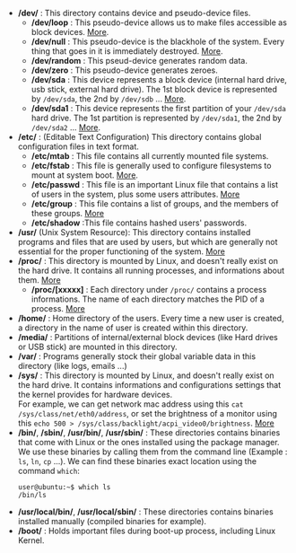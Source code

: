 - **/dev/** : This directory contains device and pseudo-device files.
  - **/dev/loop** : This pseudo-device allows us to make files accessible as block devices. [More](https://askubuntu.com/a/906685/473905).
  - **/dev/null** : This pseudo-device is the blackhole of the system. Every thing that goes in it is immediately destroyed. [More](https://medium.com/@codenameyau/step-by-step-breakdown-of-dev-null-a0f516f53158).
  - **/dev/random** : This pseud-device generates random data.
  - **/dev/zero** : This pseudo-device generates zeroes.
  - **/dev/sda** : This device represents a block device (internal hard drive, usb stick, external hard drive). The 1st block device is represented by `/dev/sda`, the 2nd by `/dev/sdb` ... [More](https://superuser.com/a/558163/540144).
  - **/dev/sda1** : This device represents the first partition of your `/dev/sda` hard drive. The 1st partition is represented by `/dev/sda1`, the 2nd by `/dev/sda2` ... [More](https://superuser.com/a/558163/540144).
- **/etc/** : (Editable Text Configuration) This directory contains global configuration files in text format.
  - **/etc/mtab** : This file contains all currently mounted file systems.
  - **/etc/fstab** : This file is generally used to configure filesystems to mount at system boot. [More](https://geek-university.com/uncategorized/etc-fstab-file/).
  - **/etc/passwd** : This file is an important Linux file that contains a list of users in the system, plus some users attributes. [More](https://www.cyberciti.biz/faq/understanding-etcpasswd-file-format/)
  - **/etc/group** : This file contains a list of groups, and the members of these groups. [More](https://www.cyberciti.biz/faq/understanding-etcgroup-file/)
  - **/etc/shadow** :This file contains hashed users' passwords.
- **/usr/** (Unix System Resource): This directory contains installed programs and files that are used by users, but which are generally not essential for the proper functioning of the system. [More](https://askubuntu.com/a/135679/473905)
- **/proc/** : This directory is mounted by Linux, and doesn't really exist on the hard drive. It contains all running processes, and informations about them. [More](https://unix.stackexchange.com/questions/472364/what-is-proc-directory-in-ubuntu-server)
  - **/proc/[xxxxx]** : Each directory under `/proc/` contains a process informations. The name of each directory matches the PID of a process. [More](https://unix.stackexchange.com/questions/472364/what-is-proc-directory-in-ubuntu-server)
- **/home/** : Home directory of the users. Every time a new user is created, a directory in the name of user is created within this directory.
- **/media/** : Partitions of internal/external block devices (like Hard drives or USB stick) are mounted in this directory.
- **/var/** : Programs generally stock their global variable data in this directory (like logs, emails ...)
- **/sys/** : This directory is mounted by Linux, and doesn't really exist on the hard drive. It contains informations and configurations settings that the kernel provides for hardware devices.  
For example, we can get network mac address using this `cat /sys/class/net/eth0/address`, or set the brightness of a monitor using this `echo 500 > /sys/class/backlight/acpi_video0/brightness`. [More](https://askubuntu.com/a/720473/473905)
- **/bin/**, **/sbin/**, **/usr/bin/**, **/usr/sbin/** : These directories contains binaries that come with Linux or the ones installed using the package manager. We use these binaries by calling them from the command line (Example : `ls`, `ln`, `cp` ...). We can find these binaries exact location using the command `which`:
  ```console
  user@ubuntu:~$ which ls
  /bin/ls
  ```
- **/usr/local/bin/**, **/usr/local/sbin/** : These directories contains binaries installed manually (compiled binaries for example).
- **/boot/** : Holds important files during boot-up process, including Linux Kernel.
